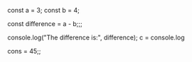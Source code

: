 const a = 3;
const b = 4;

const difference = a - b;;;

console.log("The difference is:", difference);
c = console.log

cons =  45;;
